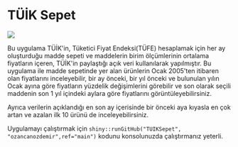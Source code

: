 # TÜİK Sepet

![](https://github.com/ozancanozdemir/TUIKSepet/blob/main/logo.png|width=100)


Bu uygulama TÜİK'in, Tüketici Fiyat Endeksi(TÜFE) hesaplamak için her ay oluşturduğu madde sepeti ve  maddelerin birim ölçümlerinin ortalama fiyatların içeren, TÜİK'in paylaştığı açık veri kullanılarak yapılmıştır. Bu uygulama ile madde sepetinde yer alan ürünlerin Ocak 2005'ten itibaren olan fiyatlarını inceleyebilir,  bir ay önceki, bir yıl önceki ve bulunulan yılın Ocak ayına göre fiyatların yüzdelik değişimlerini görebilir ve son olarak seçili maddenin son 1 yıl içindeki aylara göre fiyatlarını görüntüleyebilirsiniz.

Ayrıca verilerin açıklandığı en son ay içerisinde bir önceki aya kıyasla en çok artan ve azalan ilk 10 ürünü de inceleyebilirsiniz.

Uygulamayı çalıştırmak için ```shiny::runGitHub("TUIKSepet", "ozancanozdemir",ref="main")``` kodunu konsolunuzda çalıştırmanız yeterli.
